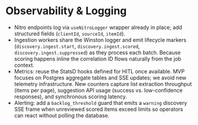 # Observability & Logging
- Nitro endpoints log via `useNitroLogger` wrapper already in place; add structured fields (`clientId`, `sourceId`, `itemId`).
- Ingestion workers share the Winston logger and emit lifecycle markers (`discovery.ingest.start`, `discovery.ingest.scored`, `discovery.ingest.suppressed`) as they process each batch. Because scoring happens inline the correlation ID flows naturally from the job context.
- Metrics: reuse the StatsD hooks defined for HITL once available. MVP focuses on Postgres aggregate tables and SSE updates; we avoid new telemetry infrastructure. New counters capture list extraction throughput (items per page), suggestion API usage (success vs. low-confidence responses), and synchronous scoring latency.
- Alerting: add a `backlog_threshold` guard that emits a `warning` discovery SSE frame when unreviewed scored items exceed limits so operators can react without polling the database.
